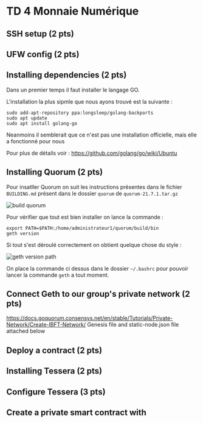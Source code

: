 # TD 4 Monnaie Numérique

## SSH setup (2 pts)

## UFW config (2 pts)

## Installing dependencies (2 pts)

Dans un premier temps il faut installer le langage GO. 

L'installation la plus sipmle que nous ayons trouvé est la suivante :

```shell
sudo add-apt-repository ppa:longsleep/golang-backports
sudo apt update
sudo apt install golang-go
```
Neanmoins il semblerait que ce n'est pas une installation officielle, mais elle a fonctionné pour nous 

Pour plus de détails voir : https://github.com/golang/go/wiki/Ubuntu

## Installing Quorum (2 pts)

Pour insatller Quorum on suit les instructions présentes dans le fichier `BUILDING.md` présent dans le dossier `quorum` de `quorum-21.7.1.tar.gz`

![build quorum](https://user-images.githubusercontent.com/62909821/136551001-7e422ddb-4c4f-4803-b314-381f7ab94f23.PNG)

Pour vérifier que tout est bien installer on lance la commande : 

```shell
export PATH=$PATH:/home/administrateur1/quorum/build/bin
geth version 
```

Si tout s'est déroulé correctement on obtient quelque chose du style :

![geth version path](https://user-images.githubusercontent.com/62909821/136555434-71d166fc-0d3f-4295-ace3-12961495a673.PNG)

On place la commande ci dessus dans le dossier `~/.bashrc` pour pouvoir lancer la commande `geth` a tout moment.

## Connect Geth to our group's private network (2 pts)

https://docs.goquorum.consensys.net/en/stable/Tutorials/Private-Network/Create-IBFT-Network/
Genesis file and static-node.json file attached below

## Deploy a contract (2 pts)

## Installing Tessera (2 pts)

## Configure Tessera (3 pts)

## Create a private smart contract with
